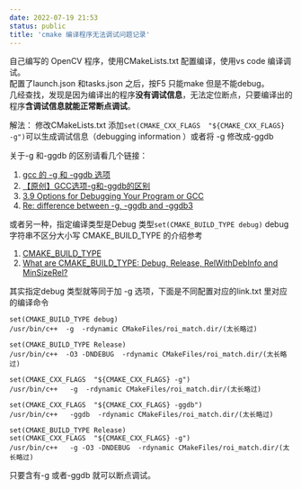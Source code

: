 ```yaml
---
date: 2022-07-19 21:53
status: public
title: 'cmake 编译程序无法调试问题记录'
---
```

自己编写的 OpenCV  程序，使用CMakeLists.txt 配置编译，使用vs code 编译调试。  
配置了launch.json 和tasks.json 之后，按F5 只能make 但是不能debug。  
几经查找，发现是因为编译出的程序**没有调试信息**，无法定位断点，只要编译出的程序**含调试信息就能正常断点调试**。

解法：
修改CMakeLists.txt 添加`set(CMAKE_CXX_FLAGS  "${CMAKE_CXX_FLAGS} -g")`可以生成调试信息（debugging information ）或者将 -g 修改成-ggdb

关于-g 和-ggdb 的区别请看几个链接：
1. [gcc 的 -g 和 -ggdb 选项](https://blog.csdn.net/hansel/article/details/5008700)
1. [【原创】GCC选项-g和-ggdb的区别](https://developer.aliyun.com/article/42221)
1. [3.9 Options for Debugging Your Program or GCC](https://gcc.gnu.org/onlinedocs/gcc-4.3.3/gcc/Debugging-Options.html#Debugging-Options)
1. [Re: difference between -g, -ggdb and -ggdb3](https://gcc.gnu.org/legacy-ml/gcc-help/2009-02/msg00130.html)

或者另一种，指定编译类型是Debug 类型`set(CMAKE_BUILD_TYPE debug)` debug 字符串不区分大小写
CMAKE_BUILD_TYPE 的介绍参考
1. [CMAKE_BUILD_TYPE](https://www.cnblogs.com/faithlocus/p/15551451.html)
1. [What are CMAKE_BUILD_TYPE: Debug, Release, RelWithDebInfo and MinSizeRel?](https://newbedev.com/what-are-cmake-build-type-debug-release-relwithdebinfo-and-minsizerel)

其实指定debug 类型就等同于加 -g 选项，下面是不同配置对应的link.txt 里对应的编译命令
```
set(CMAKE_BUILD_TYPE debug)
/usr/bin/c++  -g  -rdynamic CMakeFiles/roi_match.dir/(太长略过)

set(CMAKE_BUILD_TYPE Release)
/usr/bin/c++  -O3 -DNDEBUG  -rdynamic CMakeFiles/roi_match.dir/(太长略过)

set(CMAKE_CXX_FLAGS  "${CMAKE_CXX_FLAGS} -g")
/usr/bin/c++   -g  -rdynamic CMakeFiles/roi_match.dir/(太长略过)

set(CMAKE_CXX_FLAGS  "${CMAKE_CXX_FLAGS} -ggdb")
/usr/bin/c++   -ggdb  -rdynamic CMakeFiles/roi_match.dir/(太长略过)

set(CMAKE_BUILD_TYPE Release)
set(CMAKE_CXX_FLAGS  "${CMAKE_CXX_FLAGS} -g")
/usr/bin/c++   -g -O3 -DNDEBUG  -rdynamic CMakeFiles/roi_match.dir/(太长略过)
```
只要含有-g 或者-ggdb 就可以断点调试。